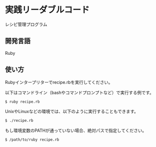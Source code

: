 # 実践リーダブルコード

レシピ管理プログラム

## 開発言語

Ruby

## 使い方

Rubyインタープリターでrecipe.rbを実行してください。

以下はコマンドライン（bashやコマンドプロンプトなど）で実行する例です。

```bash
$ ruby recipe.rb
```

UnixやLinuxなどの環境では、以下のように実行することもできます。

```bash
$ ./recipe.rb
```

もし環境変数のPATHが通っていない場合、絶対パスで指定してください。

```bash
$ /path/to/ruby recipe.rb
```
